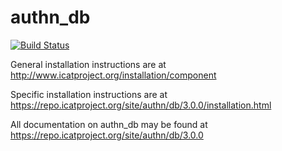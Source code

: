 # authn_db

[![Build Status](https://github.com/icatproject/authn.db/workflows/CI%20Build/badge.svg?branch=master)](https://github.com/icatproject/authn.db/actions?query=workflow%3A%22CI+Build%22)

General installation instructions are at http://www.icatproject.org/installation/component

Specific installation instructions are at https://repo.icatproject.org/site/authn/db/3.0.0/installation.html

All documentation on authn_db may be found at https://repo.icatproject.org/site/authn/db/3.0.0
